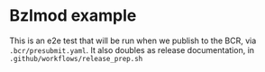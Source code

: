 # Bzlmod example

This is an e2e test that will be run when we publish to the BCR, via `.bcr/presubmit.yaml`.
It also doubles as release documentation, in `.github/workflows/release_prep.sh`
